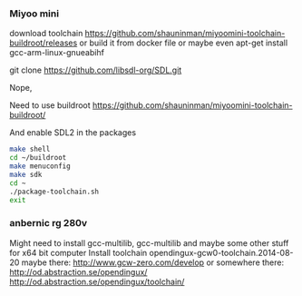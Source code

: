 ### Miyoo mini

download toolchain https://github.com/shauninman/miyoomini-toolchain-buildroot/releases
or build it from docker file
or maybe even apt-get install gcc-arm-linux-gnueabihf

git clone https://github.com/libsdl-org/SDL.git

Nope,

Need to use buildroot https://github.com/shauninman/miyoomini-toolchain-buildroot/

And enable SDL2 in the packages

```sh
make shell
cd ~/buildroot
make menuconfig
make sdk
cd ~
./package-toolchain.sh
exit
```

### anbernic rg 280v

Might need to install gcc-multilib, gcc-multilib and maybe some other stuff for x64 bit computer
Install toolchain opendingux-gcw0-toolchain.2014-08-20
maybe there: http://www.gcw-zero.com/develop
or somewhere there: http://od.abstraction.se/opendingux/
                    http://od.abstraction.se/opendingux/toolchain/